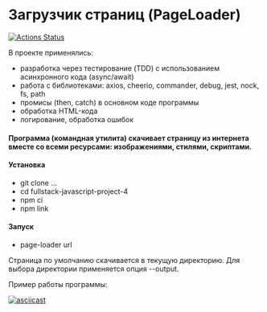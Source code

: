 <h1>Загрузчик страниц (PageLoader)</h1>

[![Actions Status](https://github.com/AnastasiaYakushina/fullstack-javascript-project-4/actions/workflows/hexlet-check.yml/badge.svg)](https://github.com/AnastasiaYakushina/fullstack-javascript-project-4/actions)

В проекте применялись:
- разработка через тестирование (TDD) с использованием асинхронного кода (async/await)
- работа с библиотеками: axios, cheerio, commander, debug, jest, nock, fs, path
- промисы (then, catch) в основном коде программы
- обработка HTML-кода
- логирование, обработка ошибок

<h4>Программа (командная утилита) скачивает страницу из интернета вместе со всеми ресурсами: изображениями, стилями, скриптами.</h4>

<h4>Установка</h4>
<ul>
<li>git clone ...</li>
<li>cd fullstack-javascript-project-4</li>
<li>npm ci</li>
<li>npm link</li>
</ul>


<h4>Запуск</h4>
<ul>
<li>page-loader url</li>
</ul>

Страница по умолчанию скачивается в текущую директорию.
Для выбора директории применяется опция --output.

Пример работы программы:

[![asciicast](https://asciinema.org/a/stooN2aU6yhyz508z3M17xkZ8.svg)](https://asciinema.org/a/stooN2aU6yhyz508z3M17xkZ8)
